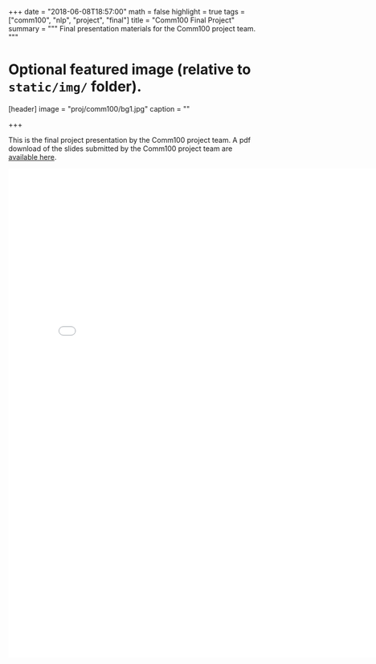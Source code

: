 +++
date = "2018-06-08T18:57:00"
math = false
highlight = true
tags = ["comm100", "nlp", "project", "final"]
title = "Comm100 Final Project"
summary = """
Final presentation materials for the Comm100 project team. 
"""


# Optional featured image (relative to `static/img/` folder).
[header]
image = "proj/comm100/bg1.jpg"
caption = ""

+++


This is the final project presentation by the Comm100 project team. A pdf
download of the slides submitted by the Comm100 project team are
[available here](../../finalpres/comm100-slides.pdf).

<embed src="../../finalpres/comm100-slides.pdf" width="800px" height="975px" />

